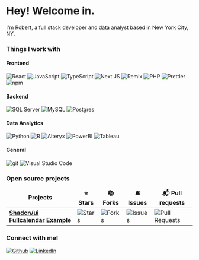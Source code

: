 <h1>Hey! Welcome in.</h1>


<p>I'm Robert, a full stack developer and data analyst based in New York City, NY.</p>
<h3>Things I work with</h3>

<h4>Frontend</h4>
<p>
  <img alt="React" src="https://img.shields.io/badge/-React-45b8d8?style=flat-square&logo=react&logoColor=white" />
  <img alt="JavaScript" src="https://img.shields.io/badge/-JavaScript-F0DB4F?style=flat-square&logo=javascript&logoColor=black" />
  <img alt="TypeScript" src="https://img.shields.io/badge/-TypeScript-007ACC?style=flat-square&logo=typescript&logoColor=white" />
  <img alt="Next.JS" src="https://img.shields.io/badge/-Next.js-000000?style=flat-square&logo=nextdotjs&logoColor=white" />
  <img alt="Remix" src="https://img.shields.io/badge/-Remix-ea2845?style=flat-square&logo=remix&logoColor=white" />
  <img alt="PHP" src="https://img.shields.io/badge/-PHP-8993be?style=flat-square&logo=php&logoColor=white" />
  <img alt="Prettier" src="https://img.shields.io/badge/-Prettier-F7B93E?style=flat-square&logo=prettier&logoColor=black" />
  <img alt="npm" src="https://img.shields.io/badge/-NPM-CB3837?style=flat-square&logo=npm&logoColor=white" />
</p>

<h4>Backend</h4>
<p>
  <img alt="SQL Server" src="https://img.shields.io/badge/-SQL Server-CB3837?style=flat-square&logo=amazondocumentdb&logoColor=white" />
  <img alt="MySQL" src="https://img.shields.io/badge/-MySQL-F29111?style=flat-square&logo=mysql&logoColor=black" />
  <img alt="Postgres" src="https://img.shields.io/badge/-Postgres-0064a5?style=flat-square&logo=postgresql&logoColor=white" />
</p>

<h4>Data Analytics</h4>
<p>
  <img alt="Python" src="https://img.shields.io/badge/-Python-4584b6?style=flat-square&logo=python&logoColor=white" />
  <img alt="R" src="https://img.shields.io/badge/-R-165CAA?style=flat-square&logo=r&logoColor=white" />
  <img alt="Alteryx" src="https://img.shields.io/badge/-Alteryx-007ACC?style=flat-square&logo=alteryx&logoColor=white" />
  <img alt="PowerBI" src="https://img.shields.io/badge/-PowerBI-f6d958?style=flat-square&logo=simpleanalytics&logoColor=black" />
  <img alt="Tableau" src="https://img.shields.io/badge/-Tableau-63a6b9?style=flat-square&logo=simpleanalytics&logoColor=white" />
</p>

<h4>General</h4>
<p>
  <img alt="git" src="https://img.shields.io/badge/-Git-F05032?style=flat-square&logo=git&logoColor=white" />
  <img alt="Visual Studio Code" src="https://img.shields.io/badge/-Visual Studio Code-25aef3?style=flat-square&logo=codeium&logoColor=white" />
</p>

<h3>Open source projects</h3>
<table>
  <thead align="center">
    <tr border: none;>
      <td><b>Projects</b></td>
      <td><b>⭐ Stars</b></td>
      <td><b>📚 Forks</b></td>
      <td><b>🛎 Issues</b></td>
      <td><b>📬 Pull requests</b></td>
    </tr>
  </thead>
  <tbody>
    <tr>
      <td><a href="https://github.com/thmsgbrt/react-simple-pull-to-refresh"><b>Shadcn/ui Fullcalendar Example</b></a></td>
      <td><img alt="Stars" src="https://img.shields.io/github/stars/robskinney/fullcalendar-shadcn-example?style=flat-square&labelColor=343b41"/></td>
      <td><img alt="Forks" src="https://img.shields.io/github/forks/robskinney/fullcalendar-shadcn-example?style=flat-square&labelColor=343b41"/></td>
      <td><img alt="Issues" src="https://img.shields.io/github/issues/robskinney/fullcalendar-shadcn-example?style=flat-square&labelColor=343b41"/></td>
      <td><img alt="Pull Requests" src="https://img.shields.io/github/issues-pr/robskinney/fullcalendar-shadcn-example?style=flat-square&labelColor=343b41"/></td>
    </tr>
  </tbody>
</table>

<h3>Connect with me!</h3>
<p><a href="https://github.com/robskinney" target="_blank"><img alt="Github" src="https://img.shields.io/badge/GitHub-%2312100E.svg?&style=for-the-badge&logo=Github&logoColor=white" /></a> <a href="https://www.linkedin.com/in/robertskinney" target="_blank"><img alt="LinkedIn" src="https://img.shields.io/badge/linkedin-%230077B5.svg?&style=for-the-badge&logo=linkedin&logoColor=white" /></a> 
</p>
